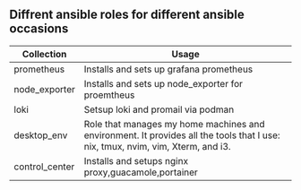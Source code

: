 
## Diffrent ansible roles for different ansible occasions

| Collection| Usage                                                                                                      |
|---------------|------------------------------------------------------------------------------------------------------------|
|  prometheus | Installs and sets up grafana prometheus|
| node_exporter | Installs and sets up node_exporter for proemtheus|
| loki  | Setsup loki and promail via podman|
| desktop_env  | Role that manages my home machines and environment. It provides all the tools that I use: nix, tmux, nvim, vim, Xterm, and i3. |
| control_center  | Installs and setups nginx proxy,guacamole,portainer |
